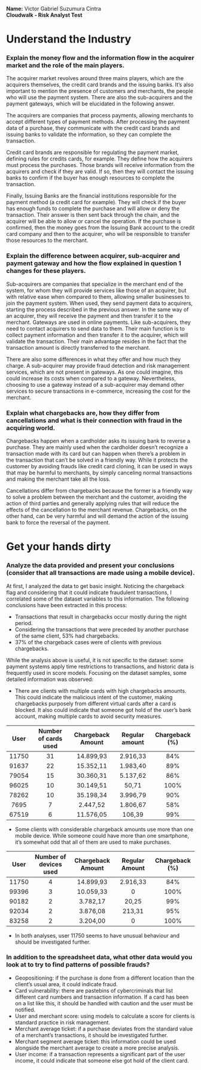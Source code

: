 **Name:** Victor Gabriel Suzumura Cintra <br>
**Cloudwalk - Risk Analyst Test**

# Understand the Industry

### **Explain the money flow and the information flow in the acquirer market and the role of the main players.**

The acquirer market revolves around three mains players, which are the acquirers themselves, the credit card brands and the issuing banks. It’s also important to mention the presence of customers and merchants, the people who will use the payment system. There are also the sub-acquirers and the payment gateways, which will be elucidated in the following answer. 

The acquirers are companies that process payments, allowing merchants to accept different types of payment methods. After processing the payment data of a purchase, they communicate with the credit card brands and issuing banks to validate the information, so they can complete the transaction.

Credit card brands are responsible for regulating the payment market, defining rules for credits cards, for example. They define how the acquirers must process the purchases. Those brands will receive information from the acquirers and check if they are valid. If so, then they will contact the issuing banks to confirm if the buyer has enough resources to complete the transaction.

Finally, Issuing Banks are the financial institutions responsible for the payment method (a credit card for example). They will check if the buyer has enough funds to complete the purchase and will allow or deny the transaction. Their answer is then sent back through the chain, and the acquirer will be able to allow or cancel the operation. If the purchase is confirmed, then the money goes from the Issuing Bank account to the credit card company and then to the acquirer, who will be responsible to transfer those resources to the merchant.

### **Explain the difference between acquirer, sub-acquirer and payment gateway and how the flow explained in question 1 changes for these players.**

Sub-acquirers are companies that specialize in the merchant end of the system, for whom they will provide services like those of an acquirer, but with relative ease when compared to them, allowing smaller businesses to join the payment system. When used, they send payment data to acquirers, starting the process described in the previous answer. In the same way of an acquirer, they will receive the payment and then transfer it to the merchant. 
Gateways are used in online payments. Like sub-acquirers, they need to contact acquirers to send data to them. Their main function is to collect payment information and then transfer it to the acquirer, which will validate the transaction. Their main advantage resides in the fact that the transaction amount is directly transferred to the merchant.

There are also some differences in what they offer and how much they charge. A sub-acquirer may provide fraud detection and risk management services, which are not present in gateways. As one could imagine, this could increase its costs when compared to a gateway. Nevertheless, choosing to use a gateway instead of a sub-acquirer may demand other services to secure transactions in e-commerce, increasing the cost for the merchant. 

### **Explain what chargebacks are, how they differ from cancellations and what is their connection with fraud in the acquiring world.**

Chargebacks happen when a cardholder asks its issuing bank to reverse a purchase. They are mainly used when the cardholder doesn’t recognize a transaction made with its card but can happen when there’s a problem in the transaction that can’t be solved in a friendly way. While it protects the customer by avoiding frauds like credit card cloning, it can be used in ways that may be harmful to merchants, by simply canceling normal transactions and making the merchant take all the loss. 

Cancellations differ from chargebacks because the former is a friendly way to solve a problem between the merchant and the customer, avoiding the action of third parties and generally applying rules that will reduce the effects of the cancellation to the merchant revenue. Chargebacks, on the other hand, can be very harmful and will demand the action of the issuing bank to force the reversal of the payment.

# Get your hands dirty

### Analyze the data provided and present your conclusions (consider that all transactions are made using a mobile device).

At first, I analyzed the data to get basic insight. Noticing the chargeback flag and considering that it could indicate fraudulent transactions, I correlated some of the dataset variables to this information.  The following conclusions have been extracted in this process:

- Transactions that result in chargebacks occur mostly during the night period.
- Considering the transactions that were preceded by another purchase of the same client, 53% had chargebacks.
- 37% of the chargeback cases were of clients with previous chargebacks.

While the analysis above is useful, it is not specific to the dataset: some payment systems apply time restrictions to transactions, and historic data is frequently used in score models. Focusing on the dataset samples, some detailed information was observed:

- There are clients with multiple cards with high chargebacks amounts. This could indicate the malicious intent of the customer, making chargebacks purposely from different virtual cards after a card is blocked. It also could indicate that someone got hold of the user’s bank account, making multiple cards to avoid security measures. 

<div align="center">

|      User    |     Number   of cards used    |     Chargeback   Amount    |     Regular   amount    |     Chargeback   (%)    |
|:------------:|:-----------------------------:|:--------------------------:|:-----------------------:|:-----------------------:|
|     11750    |               31              |          14.899,93         |         2.916,33        |            84%          |
|     91637    |               22              |          15.352,11         |         1.983,40        |            89%          |
|     79054    |               15              |          30.360,31         |         5.137,62        |            86%          |
|     96025    |               10              |          30.149,51         |           50,71         |           100%          |
|     78262    |               10              |          35.198,34         |         3.996,79        |            90%          |
|      7695    |                7              |           2.447,52         |         1.806,67        |            58%          |
|     67519    |                6              |          11.576,05         |          106,39         |            99%          |
  
</div>

-	Some clients with considerable chargeback amounts use more than one mobile device. While someone could have more than one smartphone, it’s somewhat odd that all of them are used to make purchases.  

<div align="center">
  
|      User    |     Number of devices   used    |     Chargeback Amount    |     Regular Amount    |     Chargeback (%)    |
|:------------:|:-------------------------------:|:------------------------:|:---------------------:|:---------------------:|
|     11750    |                 4               |         14.899,93        |        2.916,33       |           84%         |
|     99396    |                 3               |         10.059,33        |            0          |          100%         |
|     90182    |                 2               |          3.782,17        |          20,25        |           99%         |
|     92034    |                 2               |          3.876,08        |         213,31        |           95%         |
|     83258    |                 2               |          3.204,00        |            0          |          100%         |
  
</div>

- In both analyses, user 11750 seems to have unusual behaviour and should be investigated further. 

### In addition to the spreadsheet data, what other data would you look at to try to find patterns of possible frauds?

-	Geopositioning: if the purchase is done from a different location than the client’s usual area, it could indicate fraud.
-	Card vulnerability: there are pastebins of cybercriminals that list different card numbers and transaction information. If a card has been on a list like this, it should be handled with caution and the user must be notified.
-	User and merchant score: using models to calculate a score for clients is standard practice in risk management.
-	Merchant average ticket: if a purchase deviates from the standard value of a merchant’s transactions, it should be investigated further. 
-	Merchant segment average ticket: this information could be used alongside the merchant average to create a more precise analysis. 
-	User income: if a transaction represents a significant part of the user income, it could indicate that someone else got hold of the client card. 

